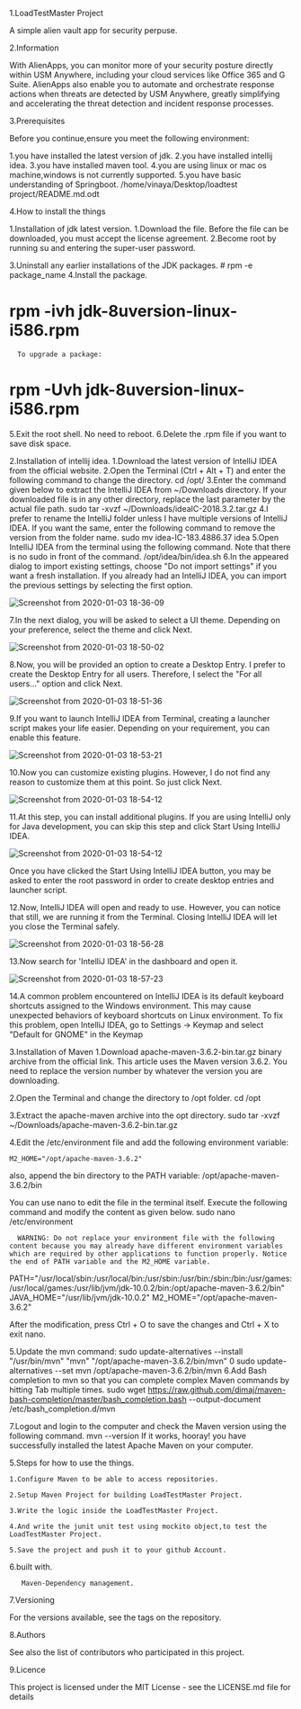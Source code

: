 

1.LoadTestMaster Project

A simple alien vault app for security perpuse.


2.Information

With AlienApps, you can monitor more of your security posture directly within USM Anywhere, including your cloud services like Office 365 and G Suite. AlienApps also enable you to automate and orchestrate response actions when threats are detected by USM Anywhere, greatly simplifying and accelerating the threat detection and incident response processes.



3.Prerequisites

Before you continue,ensure you meet the following environment:

1.you have installed the latest version of jdk.
2.you have installed intellij idea.
3.you have installed maven tool.
4.you are using linux or mac os machine,windows is not currently supported.
5.you have basic understanding of Springboot.
/home/vinaya/Desktop/loadtest project/README.md.odt


4.How to install the things

1.Installation of jdk latest version.
   1.Download the file.
      Before the file can be downloaded, you must accept the license agreement.
   2.Become root by running su and entering the super-user password.
   
   3.Uninstall any earlier installations of the JDK packages.
    # rpm -e package_name
   4.Install the package.
   # rpm -ivh jdk-8uversion-linux-i586.rpm
      To upgrade a package:
   # rpm -Uvh jdk-8uversion-linux-i586.rpm
  5.Exit the root shell. No need to reboot.
  6.Delete the .rpm file if you want to save disk space.




2.Installation of intellij idea.
 1.Download the latest version of IntelliJ IDEA from the official website.
 2.Open the Terminal (Ctrl + Alt + T) and enter the following command to change the directory.
 cd /opt/
 3.Enter the command given below to extract the IntelliJ IDEA  from ~/Downloads directory. If your downloaded file is in any other directory, replace the last parameter by the actual file path.
 sudo tar -xvzf ~/Downloads/ideaIC-2018.3.2.tar.gz
 4.I prefer to rename the IntelliJ folder unless I have multiple versions of IntelliJ IDEA. If you want the same, enter the following command to remove the version from the folder name.
sudo mv idea-IC-183.4886.37 idea
 5.Open IntelliJ IDEA from the terminal using the following command. Note that there is no sudo in front of the command.
 /opt/idea/bin/idea.sh
6.In the appeared dialog to import existing settings, choose "Do not import settings" if you want a fresh installation. If you already had an IntelliJ IDEA, you can import the previous settings by selecting the first option.

![Screenshot from 2020-01-03 18-36-09](https://user-images.githubusercontent.com/57664628/71724935-1b67ab00-2e58-11ea-9139-425e9f4e5ddb.png)





7.In the next dialog, you will be asked to select a UI theme. Depending on your preference, select the theme and click Next.



![Screenshot from 2020-01-03 18-50-02](https://user-images.githubusercontent.com/57664628/71725791-2839ce00-2e5b-11ea-9238-86a0e8949c2d.png)




8.Now, you will be provided an option to create a Desktop Entry. I prefer to create the Desktop Entry for all users. Therefore, I select the "For all users..." option and click Next.





![Screenshot from 2020-01-03 18-51-36](https://user-images.githubusercontent.com/57664628/71725961-a5654300-2e5b-11ea-85a5-cbfe3ed248fe.png)




9.If you want to launch IntelliJ IDEA from Terminal, creating a launcher script makes your life easier. Depending on your requirement, you can enable this feature.





![Screenshot from 2020-01-03 18-53-21](https://user-images.githubusercontent.com/57664628/71726032-d8a7d200-2e5b-11ea-8b5b-11b65ac6af78.png)







10.Now you can customize existing plugins. However, I do not find any reason to customize them at this point. So just click Next.





![Screenshot from 2020-01-03 18-54-12](https://user-images.githubusercontent.com/57664628/71726107-16a4f600-2e5c-11ea-9501-0f961a8c3fdd.png)







11.At this step, you can install additional plugins. If you are using IntelliJ only for Java development, you can skip this step and click Start Using IntelliJ IDEA.






![Screenshot from 2020-01-03 18-54-12](https://user-images.githubusercontent.com/57664628/71726107-16a4f600-2e5c-11ea-9501-0f961a8c3fdd.png)




Once you have clicked the Start Using IntelliJ IDEA button, you may be asked to enter the root password in order to create desktop entries and launcher script.


12.Now, IntelliJ IDEA will open and ready to use. However, you can notice that still, we are running it from the Terminal. Closing IntelliJ IDEA will let you close the Terminal safely.




![Screenshot from 2020-01-03 18-56-28](https://user-images.githubusercontent.com/57664628/71726606-a008f800-2e5d-11ea-8c3b-20ef5dfc12b7.png)



13.Now search for 'IntelliJ IDEA' in the dashboard and open it.





![Screenshot from 2020-01-03 18-57-23](https://user-images.githubusercontent.com/57664628/71726709-e52d2a00-2e5d-11ea-82b2-2dbd5f8c77bc.png)




14.A common problem encountered on IntelliJ IDEA is its default keyboard shortcuts assigned to the Windows environment. This may cause unexpected behaviors of keyboard shortcuts on Linux environment. To fix this problem, open IntelliJ IDEA, go to Settings → Keymap and select "Default for GNOME" in the Keymap




3.Installation of Maven
   1.Download apache-maven-3.6.2-bin.tar.gz binary archive from the official link. This article uses the Maven version 3.6.2. You need to replace the version number by whatever the version you are downloading.

  2.Open the Terminal and change the directory to /opt folder.
   cd /opt
 
  3.Extract the apache-maven archive into the opt directory.
   sudo tar -xvzf ~/Downloads/apache-maven-3.6.2-bin.tar.gz

 4.Edit the /etc/environment file and add the following environment variable:

    M2_HOME="/opt/apache-maven-3.6.2"
 


   also, append the bin directory to the PATH variable:
     /opt/apache-maven-3.6.2/bin


   You can use nano to edit the file in the terminal itself. Execute the following command and modify the content as given below.
      sudo nano /etc/environment


      WARNING: Do not replace your environment file with the following content because you may already have different environment variables which are required by other applications to function properly. Notice the end of PATH variable and the M2_HOME variable.
PATH="/usr/local/sbin:/usr/local/bin:/usr/sbin:/usr/bin:/sbin:/bin:/usr/games:/usr/local/games:/usr/lib/jvm/jdk-10.0.2/bin:/opt/apache-maven-3.6.2/bin"
JAVA_HOME="/usr/lib/jvm/jdk-10.0.2"
M2_HOME="/opt/apache-maven-3.6.2"

After the modification, press Ctrl + O to save the changes and Ctrl + X to exit nano.

5.Update the mvn command:
sudo update-alternatives --install "/usr/bin/mvn" "mvn" "/opt/apache-maven-3.6.2/bin/mvn" 0
sudo update-alternatives --set mvn /opt/apache-maven-3.6.2/bin/mvn
6.Add Bash completion to mvn so that you can complete complex Maven commands by hitting Tab multiple times.
sudo wget https://raw.github.com/dimaj/maven-bash-completion/master/bash_completion.bash --output-document /etc/bash_completion.d/mvn

7.Logout and login to the computer and check the Maven version using the following command.
mvn --version
If it works, hooray! you have successfully installed the latest Apache Maven on your computer.

5.Steps for how to use the things.

    1.Configure Maven to be able to access repositories.
    
    2.Setup Maven Project for building LoadTestMaster Project.
    
    3.Write the logic inside the LoadTestMaster Project.
    
    4.And write the junit unit test using mockito object,to test the LoadTestMaster Project.
    
    5.Save the project and push it to your github Account.


6.built with.
       
       Maven-Dependency management.

7.Versioning

For the versions available, see the tags on the repository.

8.Authors

See also the list of contributors who participated in this project.

9.Licence

This project is licensed under the MIT License - see the LICENSE.md file for details
